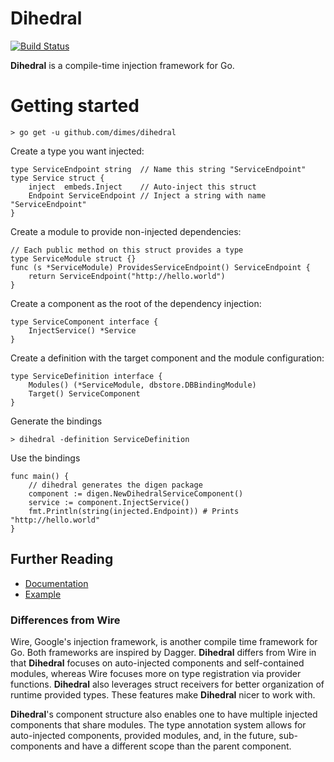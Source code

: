 # Dihedral

[![Build Status](https://travis-ci.org/dimes/dihedral.svg?branch=master)](https://travis-ci.org/dimes/dihedral)

**Dihedral** is a compile-time injection framework for Go.

# Getting started

    > go get -u github.com/dimes/dihedral

Create a type you want injected:

    type ServiceEndpoint string  // Name this string "ServiceEndpoint"
    type Service struct {
        inject  embeds.Inject    // Auto-inject this struct 
        Endpoint ServiceEndpoint // Inject a string with name "ServiceEndpoint"
    }

Create a module to provide non-injected dependencies:

    // Each public method on this struct provides a type
    type ServiceModule struct {}
    func (s *ServiceModule) ProvidesServiceEndpoint() ServiceEndpoint {
        return ServiceEndpoint("http://hello.world")
    }

Create a component as the root of the dependency injection:

    type ServiceComponent interface {
        InjectService() *Service
    }

Create a definition with the target component and the module configuration:

    type ServiceDefinition interface {
        Modules() (*ServiceModule, dbstore.DBBindingModule)
        Target() ServiceComponent
    }

Generate the bindings

    > dihedral -definition ServiceDefinition

Use the bindings

    func main() {
        // dihedral generates the digen package
        component := digen.NewDihedralServiceComponent()
        service := component.InjectService()
        fmt.Println(string(injected.Endpoint)) # Prints "http://hello.world"
    }

## Further Reading

* [Documentation](https://dimes.github.io/dihedral/docs/)
* [Example](internal/example/)

### Differences from Wire

Wire, Google's injection framework, is another compile time framework for Go. Both frameworks are inspired
by Dagger. **Dihedral** differs from Wire in that **Dihedral** focuses on auto-injected components and self-contained modules, whereas Wire focuses more on type registration via provider functions. **Dihedral** also leverages struct receivers for better organization of runtime provided types. These features make **Dihedral** nicer to work with. 

**Dihedral**'s component structure also enables one to have multiple injected components that share modules. The type annotation system allows for auto-injected components, provided modules, and, in the future, sub-components and have a different scope than the parent component.
